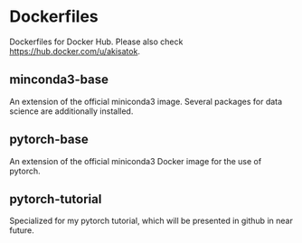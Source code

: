 # Dockerfiles

Dockerfiles for Docker Hub.
Please also check https://hub.docker.com/u/akisatok.

## minconda3-base

An extension of the official miniconda3 image. Several packages for data science are additionally installed.

## pytorch-base

An extension of the official miniconda3 Docker image for the use of pytorch.

## pytorch-tutorial

Specialized for my pytorch tutorial, which will be presented in github in near future.
